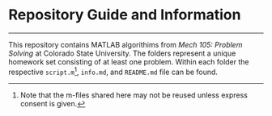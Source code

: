 # Repository Guide and Information
---
This repository contains MATLAB algorithims from *Mech 105: Problem Solving* at Colorado State University. The folders represent a unique homework set consisting of at least one problem. Within each folder the respective `script.m`[^*], `info.md`, and `README.md` file can be found.

[^*]: Note that the m-files shared here may not be reused unless express consent is given.  

